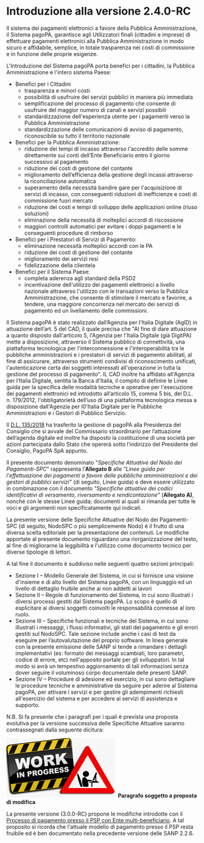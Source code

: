 # Introduzione alla versione 2.4.0-RC

Il sistema dei pagamenti elettronici a favore della Pubblica Amministrazione, il Sistema pagoPA, garantisce agli Utilizzatori finali (cittadini e imprese) di effettuare pagamenti elettronici alla Pubblica Amministrazione in modo sicuro e affidabile, semplice, in totale trasparenza nei costi di commissione e in funzione delle proprie esigenze.

L'Introduzione del Sistema pagoPA porta benefici per i cittadini, la Pubblica Amministrazione e l'intero sistema Paese:

- Benefici per i Cittadini
   -  trasparenza e minori costi
   -  possibilità di usufruire dei servizi pubblici in maniera più immediata
   -  semplificazione del processo di pagamento che consente di usufruire del maggior numero di canali e servizi possibili
   -  standardizzazione dell'esperienza utente per i pagamenti verso la Pubblica Amministrazione
   -  standardizzazione delle comunicazioni di avviso di pagamento, riconoscibile su tutto il territorio nazionale
- Benefici per la Pubblica Amministrazione:
   -  riduzione dei tempi di incasso attraverso l'accredito delle somme direttamente sui conti dell’Ente Beneficiario entro il giorno successivo al pagamento
   -  riduzione dei costi di gestione del contante
   -  miglioramento dell’efficienza della gestione degli incassi attraverso la riconciliazione automatica
   -  superamento della necessità bandire gare per l'acquisizione di servizi di incasso, con conseguenti riduzioni di inefficienze e costi di commissione fuori mercato
   -  riduzione dei costi e tempi di sviluppo delle applicazioni online (riuso soluzioni)
   -  eliminazione della necessità di molteplici accordi di riscossione
   -  maggiori controlli automatici per evitare i doppi pagamenti e le conseguenti procedure di rimborso
- Benefici per i Prestatori di Servizi di Pagamento:
   -  eliminazione necessità molteplici accordi con le PA
   -  riduzione dei costi di gestione del contante
   -  miglioramento dei servizi resi
   -  fidelizzazione della clientela
- Benefici per il Sistema Paese:
   -  completa aderenza agli standard della PSD2
   -  incentivazione dell'utilizzo dei pagamenti elettronici a livello nazionale attraverso l'utilizzo con le transazioni verso la Pubblica Amministrazione, che consente di stimolare il mercato e favorire, a tendere, una maggiore concorrenza nel mercato dei servizi di pagamento ed un livellamento delle commissioni.

Il Sistema pagoPA è stato realizzato dall’Agenzia per l’Italia Digitale (AgID) in attuazione dell’art. 5 del CAD, il quale precisa che "Al fine di dare attuazione a quanto disposto dall'articolo 5, l'Agenzia per l'Italia Digitale (già DigitPA) mette a disposizione, attraverso il Sistema pubblico di connettività, una piattaforma tecnologica per l'interconnessione e l'interoperabilità tra le pubbliche amministrazioni e i prestatori di servizi di pagamento abilitati, al fine di assicurare, attraverso strumenti condivisi di riconoscimento unificati, l'autenticazione certa dei soggetti interessati all'operazione in tutta la gestione del processo di pagamento". IL CAD inoltre ha affidato all'Agenzia per l’Italia Digitale, sentita la Banca d'Italia, il compito di definire le Linee guida per la specifica delle modalità tecniche e operative per l'esecuzione dei pagamenti elettronici ed introdotto all’articolo 15, comma 5 bis, del D.L. n. 179/2012, l'obbligatorietà dell’uso di una piattaforma tecnologica messa a disposizione dall'Agenzia per l0'Italia Digitale per le Pubbliche Amministrazioni e i Gestori di Pubblico Servizio.

Il [D.L. 135/2018](https://www.gazzettaufficiale.it/eli/id/2018/12/14/18G00163/sg) ha trasferito la gestione di pagoPA alla Presidenza del Consiglio che si avvale del Commissario straordinario per l’attuazione dell’agenda digitale ed inoltre ha disposto la costituzione di una società per azioni partecipata dallo Stato che opererà sotto l’indirizzo del Presidente del Consiglio, PagoPA SpA appunto.

Il presente documento denominato "*Specifiche Attuative del Nodo dei Pagamenti-SPC*" rappresenta l’**Allegato B** alle *"Linee guida per l'effettuazione dei pagamenti a favore delle pubbliche amministrazioni e dei gestori di pubblici servizi"* (di seguito, Linee guida) e deve essere utilizzato in combinazione con il documento *"Specifiche attuative dei codici identificativi di versamento, riversamento e rendicontazione"* (**Allegato A)**, nonché con le stesse Linee guida; documenti ai quali si rimanda per tutte le voci e gli argomenti non specificatamente qui indicati.

La presente versione delle Specifiche Attuative del Nodo dei Pagamenti-SPC (di seguito, NodoSPC o più semplicemente Nodo) è il frutto di una diversa scelta editoriale per la presentazione dei contenuti. Le modifiche apportate al presente documento riguardano una riorganizzazione del testo, al fine di migliorarne la leggibilità e l'utilizzo come documento tecnico per diverse tipologie di lettori.

A tal fine il documento è suddiviso nelle seguenti quattro sezioni principali:

-  Sezione I – Modello Generale del Sistema, in cui si fornisce una visione d'insieme e di alto livello del Sistema pagoPA, con un linguaggio ed un livello di dettaglio fruibile anche ai non addetti ai lavori
-  Sezione II – Regole di funzionamento del Sistema, in cui sono illustrati i diversi processi gestiti dal Sistema pagoPA. Lo scopo è quello di esplicitare ai diversi soggetti coinvolti le responsabilità connesse al loro ruolo.
-  Sezione III – Specifiche funzionali e tecniche del Sistema, in cui sono illustrati i messaggi, i flussi informativi, gli stati del pagamento e gli errori gestiti sul NodoSPC. Tale sezione include anche i casi di test da eseguire per l’autovalutazione del proprio software. In linea generale con la presente emissione delle SANP si tende a rimandare i dettagli implementativi (es: formato dei messaggi scambiati, loro parametri, codice di errore, etc) nell'apposito portale per gli sviluppatori. In tal modo si avrà un tempestivo aggiornamento di tali informazioni senza dover seguire il voluminoso corpo documentale delle presenti SANP.
-  Sezione IV – Procedure di adesione ed esercizio, in cui sono dettagliare le procedure tecniche e amministrative da seguire per aderire al Sistema pagoPA, per attivare i servizi e per gestire gli adempimenti richiesti all'esercizio del sistema e per accedere ai servizi di assistenza e supporto.

N.B. Si fa presente che i paragrafi per i quali è prevista una proposta evolutiva per la versione successiva delle Specifiche Attuative saranno contrassegnati dalla seguente dicitura:

![work-in-progress](../images/wip.png) **Paragrafo soggetto a proposta di modifica**

La presente versione (3.0.0-RC) propone le modifiche introdotte con il [Processo di pagamento presso il PSP con Ente multi-beneficiario](https://docs.google.com/document/d/1qmQ12SfkhjJGss--d5mQwqrcMCb9pF4JHj-k8w8X9jM). A tal proposito si ricorda che l'attuale modello di pagamento presso il PSP resta fruibile ed è ben documentato nella precedente versione delle SANP 2.2.6.
